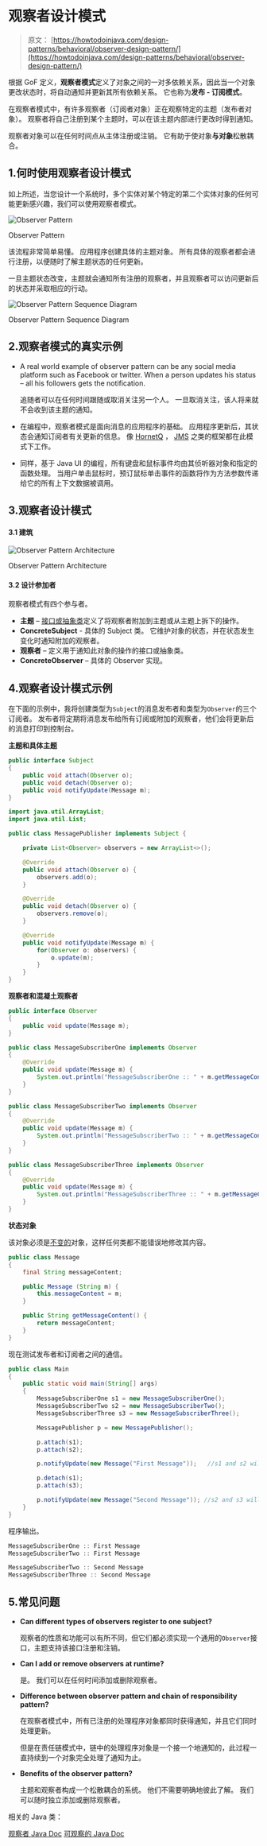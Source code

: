 # 观察者设计模式

> 原文： [https://howtodoinjava.com/design-patterns/behavioral/observer-design-pattern/](https://howtodoinjava.com/design-patterns/behavioral/observer-design-pattern/)

根据 GoF 定义，**观察者模式**定义了对象之间的一对多依赖关系，因此当一个对象更改状态时，将自动通知并更新其所有依赖关系。 它也称为**发布 - 订阅模式**。

在观察者模式中，有许多观察者（订阅者对象）正在观察特定的主题（发布者对象）。 观察者将自己注册到某个主题时，可以在该主题内部进行更改时得到通知。

观察者对象可以在任何时间点从主体注册或注销。 它有助于使对象**与对象**松散耦合。

## 1.何时使用观察者设计模式

如上所述，当您设计一个系统时，多个实体对某个特定的第二个实体对象的任何可能更新感兴趣，我们可以使用观察者模式。

![Observer Pattern](img/ca3091c6c8b384c20439b194e0290bfc.png)

Observer Pattern



该流程非常简单易懂。 应用程序创建具体的主题对象。 所有具体的观察者都会进行注册，以便随时了解主题状态的任何更新。

一旦主题状态改变，主题就会通知所有注册的观察者，并且观察者可以访问更新后的状态并采取相应的行动。

![Observer Pattern Sequence Diagram](img/5198b1168d63f61f64fec08ba2564092.png)

Observer Pattern Sequence Diagram



## 2.观察者模式的真实示例

*   A real world example of observer pattern can be any social media platform such as Facebook or twitter. When a person updates his status – all his followers gets the notification.

    追随者可以在任何时间跟随或取消关注另一个人。 一旦取消关注，该人将来就不会收到该主题的通知。

*   在编程中，观察者模式是面向消息的应用程序的基础。 应用程序更新后，其状态会通知订阅者有关更新的信息。 像 [HornetQ](https://howtodoinjava.com/hornetq/basic-jms-messaging-example-using-hornetq-stand-alone-server/) ， [JMS](https://howtodoinjava.com/jms/jms-java-message-service-tutorial/) 之类的框架都在此模式下工作。
*   同样，基于 Java UI 的编程，所有键盘和鼠标事件均由其侦听器对象和指定的函数处理。 当用户单击鼠标时，预订鼠标单击事件的函数将作为方法参数传递给它的所有上下文数据被调用。

## 3.观察者设计模式

#### 3.1 建筑

![Observer Pattern Architecture](img/6f7a96a6a7f3e50aac41723b66947c30.png)

Observer Pattern Architecture



#### 3.2 设计参加者

观察者模式有四个参与者。

*   **主题** – [接口或抽象类](https://howtodoinjava.com/oops/exploring-interfaces-and-abstract-classes-in-java/)定义了将观察者附加到主题或从主题上拆下的操作。
*   **ConcreteSubject** - 具体的 Subject 类。 它维护对象的状态，并在状态发生变化时通知附加的观察者。
*   **观察者** – 定义用于通知此对象的操作的接口或抽象类。
*   **ConcreteObserver** – 具体的 Observer 实现。

## 4.观察者设计模式示例

在下面的示例中，我将创建类型为`Subject`的消息发布者和类型为`Observer`的三个订阅者。 发布者将定期将消息发布给所有订阅或附加的观察者，他们会将更新后的消息打印到控制台。

**主题和具体主题**

```java
public interface Subject 
{
    public void attach(Observer o);
    public void detach(Observer o);
    public void notifyUpdate(Message m);
}

```

```java
import java.util.ArrayList;
import java.util.List;

public class MessagePublisher implements Subject {

    private List<Observer> observers = new ArrayList<>();

    @Override
    public void attach(Observer o) {
        observers.add(o);
    }

    @Override
    public void detach(Observer o) {
        observers.remove(o);
    }

    @Override
    public void notifyUpdate(Message m) {
        for(Observer o: observers) {
            o.update(m);
        }
    }
}

```

**观察者和混凝土观察者**

```java
public interface Observer 
{
    public void update(Message m);
}

```

```java
public class MessageSubscriberOne implements Observer 
{
    @Override
    public void update(Message m) {
        System.out.println("MessageSubscriberOne :: " + m.getMessageContent());
    }
}

```

```java
public class MessageSubscriberTwo implements Observer 
{
    @Override
    public void update(Message m) {
        System.out.println("MessageSubscriberTwo :: " + m.getMessageContent());
    }
}

```

```java
public class MessageSubscriberThree implements Observer 
{
    @Override
    public void update(Message m) {
        System.out.println("MessageSubscriberThree :: " + m.getMessageContent());
    }
}

```

**状态对象**

该对象必须是[不变的](https://howtodoinjava.com/java/basics/how-to-make-a-java-class-immutable/)对象，这样任何类都不能错误地修改其内容。

```java
public class Message 
{
    final String messageContent;

    public Message (String m) {
        this.messageContent = m;
    }

    public String getMessageContent() {
        return messageContent;
    }
}

```

现在测试发布者和订阅者之间的通信。

```java
public class Main 
{
    public static void main(String[] args) 
    {
        MessageSubscriberOne s1 = new MessageSubscriberOne();
        MessageSubscriberTwo s2 = new MessageSubscriberTwo();
        MessageSubscriberThree s3 = new MessageSubscriberThree();

        MessagePublisher p = new MessagePublisher();

        p.attach(s1);
        p.attach(s2);

        p.notifyUpdate(new Message("First Message"));   //s1 and s2 will receive the update

        p.detach(s1);
        p.attach(s3);

        p.notifyUpdate(new Message("Second Message")); //s2 and s3 will receive the update
    }
}

```

程序输出。

```java
MessageSubscriberOne :: First Message
MessageSubscriberTwo :: First Message

MessageSubscriberTwo :: Second Message
MessageSubscriberThree :: Second Message

```

## 5.常见问题

*   **Can different types of observers register to one subject?**

    观察者的性质和功能可以有所不同，但它们都必须实现一个通用的`Observer`接口，主题支持该接口注册和注销。

*   **Can I add or remove observers at runtime?**

    是。 我们可以在任何时间添加或删除观察者。

*   **Difference between observer pattern and chain of responsibility pattern?**

    在观察者模式中，所有已注册的处理程序对象都同时获得通知，并且它们同时处理更新。

    但是在责任链模式中，链中的处理程序对象是一个接一个地通知的，此过程一直持续到一个对象完全处理了通知为止。

*   **Benefits of the observer pattern?**

    主题和观察者构成一个松散耦合的系统。 他们不需要明确地彼此了解。 我们可以随时独立添加或删除观察者。

相关的 Java 类：

[观察者 Java Doc](https://docs.oracle.com/javase/10/docs/api/java/util/Observer.html)
[可观察的 Java Doc](https://docs.oracle.com/javase/10/docs/api/java/util/Observable.html)